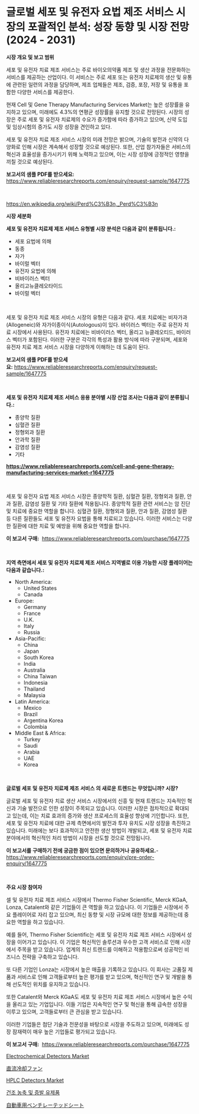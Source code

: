 <p><h1>글로벌 세포 및 유전자 요법 제조 서비스 시장의 포괄적인 분석: 성장 동향 및 시장 전망 (2024 - 2031)</h1></p><p><strong>시장 개요 및 보고 범위</strong></p>
<p><p>세포 및 유전자 치료 제조 서비스는 주로 바이오의약품 제조 및 생산 과정을 전문화하는 서비스를 제공하는 산업이다. 이 서비스는 주로 세포 또는 유전자 치료제의 생산 및 유통에 관련된 일련의 과정을 담당하며, 제조 업체들은 제조, 검증, 포장, 저장 및 유통을 포함한 다양한 서비스를 제공한다.</p><p>현재 Cell 및 Gene Therapy Manufacturing Services Market는 높은 성장률을 유지하고 있으며, 미래에도 4.3%의 연평균 성장률을 유지할 것으로 전망된다. 시장의 성장은 주로 세포 및 유전자 치료제의 수요가 증가함에 따라 증가하고 있으며, 신약 도입 및 임상시험의 증가도 시장 성장을 견인하고 있다.</p><p>세포 및 유전자 치료 제조 서비스 시장의 미래 전망은 밝으며, 기술의 발전과 신약의 다양화로 인해 시장은 계속해서 성장할 것으로 예상된다. 또한, 산업 참가자들은 서비스의 혁신과 효율성을 증가시키기 위해 노력하고 있으며, 이는 시장 성장에 긍정적인 영향을 끼칠 것으로 예상된다.</p></p>
<p><strong>보고서의 샘플 PDF를 받으세요:</strong> <a href="https://www.reliableresearchreports.com/enquiry/request-sample/1647775">https://www.reliableresearchreports.com/enquiry/request-sample/1647775</a></p>
<p>&nbsp;</p>
<p><a href="https://en.wikipedia.org/wiki/Perd%C3%B3n,_Perd%C3%B3n">https://en.wikipedia.org/wiki/Perd%C3%B3n,_Perd%C3%B3n</a></p>
<p><strong>시장 세분화</strong></p>
<p><strong>세포 및 유전자 치료제 제조 서비스 유형별 시장 분석은 다음과 같이 분류됩니다.:</strong></p>
<p><ul><li>세포 요법에 의해</li><li>동종</li><li>자가</li><li>바이럴 벡터</li><li>유전자 요법에 의해</li><li>비바이러스 벡터</li><li>올리고뉴클레오타이드</li><li>바이럴 벡터</li></ul></p>
<p>&nbsp;</p>
<p><p>세포 및 유전자 치료 제조 서비스 시장의 유형은 다음과 같다. 세포 치료에는 비자가과(Allogeneic)와 자가이종이식(Autologous)이 있다. 바이러스 벡터는 주로 유전자 치료 시장에서 사용된다. 유전자 치료에는 비바이러스 벡터, 올리고 뉴클레오티드, 바이러스 벡터가 포함된다. 이러한 구분은 각각의 특성과 활용 방식에 따라 구분되며, 세포와 유전자 치료 제조 서비스 시장을 다양하게 이해하는 데 도움이 된다.</p></p>
<p><strong>보고서의 샘플 PDF를 받으세요:</strong>&nbsp;<a href="https://www.reliableresearchreports.com/enquiry/request-sample/1647775">https://www.reliableresearchreports.com/enquiry/request-sample/1647775</a></p>
<p>&nbsp;</p>
<p><strong> 세포 및 유전자 치료제 제조 서비스 응용 분야별 시장 산업 조사는 다음과 같이 분류됩니다.:</strong></p>
<p><ul><li>종양학 질환</li><li>심혈관 질환</li><li>정형외과 질환</li><li>안과학 질환</li><li>감염성 질환</li><li>기타</li></ul></p>
<p><strong><a href="https://www.reliableresearchreports.com/cell-and-gene-therapy-manufacturing-services-market-r1647775">https://www.reliableresearchreports.com/cell-and-gene-therapy-manufacturing-services-market-r1647775</a></strong></p>
<p>&nbsp;</p>
<p><p>세포 및 유전자 요법 제조 서비스 시장은 종양학적 질환, 심혈관 질환, 정형외과 질환, 안과 질환, 감염성 질환 및 기타 질환에 적용됩니다. 종양학적 질환 관련 서비스는 암 진단 및 치료에 중요한 역할을 합니다. 심혈관 질환, 정형외과 질환, 안과 질환, 감염성 질환 등 다른 질환들도 세포 및 유전자 요법을 통해 치료되고 있습니다. 이러한 서비스는 다양한 질환에 대한 치료 및 예방을 위해 중요한 역할을 합니다.</p></p>
<p><strong>이 보고서 구매:</strong>&nbsp; <a href="https://www.reliableresearchreports.com/purchase/1647775">https://www.reliableresearchreports.com/purchase/1647775</a></p>
<p>&nbsp;</p>
<p><strong>지역 측면에서 세포 및 유전자 치료제 제조 서비스 지역별로 이용 가능한 시장 플레이어는 다음과 같습니다.:</strong></p>
<p><ul>
    <li>
        North America:
        <ul>
            <li>United States</li>
            <li>Canada</li>
        </ul>
    </li>
    <li>
        Europe:
        <ul>
            <li>Germany</li>
            <li>France</li>
            <li>U.K.</li>
            <li>Italy</li>
            <li>Russia</li>
        </ul>
    </li>
    <li>
        Asia-Pacific:
        <ul>
            <li>China</li>
            <li>Japan</li>
            <li>South Korea</li>
            <li>India</li>
            <li>Australia</li>
            <li>China Taiwan</li>
            <li>Indonesia</li>
            <li>Thailand</li>
            <li>Malaysia</li>
        </ul>
    </li>
    <li>
        Latin America:
        <ul>
            <li>Mexico</li>
            <li>Brazil</li>
            <li>Argentina Korea</li>
            <li>Colombia</li>
        </ul>
    </li>
    <li>
        Middle East & Africa:
        <ul>
            <li>Turkey</li>
            <li>Saudi</li>
            <li>Arabia</li>
            <li>UAE</li>
            <li>Korea</li>
        </ul>
    </li>
    </ul></p>
<p>&nbsp;</p>
<p><strong>글로벌 세포 및 유전자 치료제 제조 서비스 의 새로운 트렌드는 무엇입니까? 시장?</strong></p>
<p><p>글로벌 세포 및 유전자 치료 생산 서비스 시장에서의 신흥 및 현재 트렌드는 지속적인 혁신과 기술 발전으로 인한 성장이 주목되고 있습니다. 이러한 시장은 점차적으로 확대되고 있는데, 이는 치료 효과의 증가와 생산 프로세스의 효율성 향상에 기인합니다. 또한, 세포 및 유전자 치료에 대한 규제 측면에서의 발전과 투자 유치도 시장 성장을 촉진하고 있습니다. 미래에는 보다 효과적이고 안전한 생산 방법이 개발되고, 세포 및 유전자 치료 분야에서의 혁신적인 처리 방법이 시장을 선도할 것으로 전망됩니다.</p></p>
<p><strong>이 보고서를 구매하기 전에 궁금한 점이 있으면 문의하거나 공유하세요.</strong>- <a href="https://www.reliableresearchreports.com/enquiry/pre-order-enquiry/1647775">https://www.reliableresearchreports.com/enquiry/pre-order-enquiry/1647775</a></p>
<p>&nbsp;</p>
<p><strong>주요 시장 참여자</strong></p>
<p><p>셀 및 유전자 치료 제조 서비스 시장에서 Thermo Fisher Scientific, Merck KGaA, Lonza, Catalent와 같은 기업들이 큰 역할을 하고 있습니다. 이 기업들은 시장에서 주요 플레이어로 자리 잡고 있으며, 최신 동향 및 시장 규모에 대한 정보를 제공하는데 중요한 역할을 하고 있습니다.</p><p>예를 들어, Thermo Fisher Scientific는 세포 및 유전자 치료 제조 서비스 시장에서 성장을 이어가고 있습니다. 이 기업은 혁신적인 솔루션과 우수한 고객 서비스로 인해 시장에서 주목을 받고 있습니다. 업계의 최신 트렌드를 이해하고 적용함으로써 성공적인 비즈니스 전략을 구축하고 있습니다. </p><p>또 다른 기업인 Lonza는 시장에서 높은 매출을 기록하고 있습니다. 이 회사는 고품질 제품과 서비스로 인해 고객들로부터 높은 평가를 받고 있으며, 혁신적인 연구 및 개발을 통해 선도적인 위치를 유지하고 있습니다.</p><p>또한 Catalent와 Merck KGaA도 세포 및 유전자 치료 제조 서비스 시장에서 높은 수익을 올리고 있는 기업입니다. 이들 기업은 지속적인 연구 및 혁신을 통해 급속한 성장을 이루고 있으며, 고객들로부터 큰 관심을 받고 있습니다.</p><p>이러한 기업들은 첨단 기술과 전문성을 바탕으로 시장을 주도하고 있으며, 미래에도 성장 잠재력이 매우 높은 기업들로 평가되고 있습니다.</p></p>
<p><strong>이 보고서 구매:</strong>&nbsp;&nbsp;<a href="https://www.reliableresearchreports.com/purchase/1647775">https://www.reliableresearchreports.com/purchase/1647775</a></p>
<p><p><a href="https://github.com/muhammadasraf467/Market-Research-Report-List-1/blob/main/electrochemical-detectors-market.md">Electrochemical Detectors Market</a></p><p><a href="https://github.com/AaronVargas43/Market-Research-Report-List-2/blob/main/1513819164481.md">直流冷却ファン</a></p><p><a href="https://github.com/gikababa4/Market-Research-Report-List-1/blob/main/hplc-detectors-market.md">HPLC Detectors Market</a></p><p><a href="https://github.com/camron674/Market-Research-Report-List-2/blob/main/4402382177449.md">건조 농축 및 증발 유제품</a></p><p><a href="https://github.com/CloydAbbott2023/Market-Research-Report-List-2/blob/main/3932485164482.md">自動車用ベンチレーテッドシート</a></p></p>